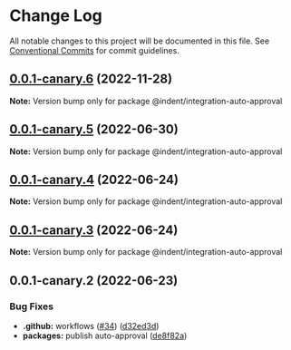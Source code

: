# Change Log

All notable changes to this project will be documented in this file.
See [Conventional Commits](https://conventionalcommits.org) for commit guidelines.

## [0.0.1-canary.6](https://github.com/indentapis/integrations/compare/@indent/integration-auto-approval@0.0.1-canary.5...@indent/integration-auto-approval@0.0.1-canary.6) (2022-11-28)

**Note:** Version bump only for package @indent/integration-auto-approval





## [0.0.1-canary.5](https://github.com/indentapis/integrations/compare/@indent/integration-auto-approval@0.0.1-canary.4...@indent/integration-auto-approval@0.0.1-canary.5) (2022-06-30)

**Note:** Version bump only for package @indent/integration-auto-approval





## [0.0.1-canary.4](https://github.com/indentapis/integrations/compare/@indent/integration-auto-approval@0.0.1-canary.3...@indent/integration-auto-approval@0.0.1-canary.4) (2022-06-24)

**Note:** Version bump only for package @indent/integration-auto-approval





## [0.0.1-canary.3](https://github.com/indentapis/integrations/compare/@indent/integration-auto-approval@0.0.1-canary.2...@indent/integration-auto-approval@0.0.1-canary.3) (2022-06-24)

**Note:** Version bump only for package @indent/integration-auto-approval





## 0.0.1-canary.2 (2022-06-23)


### Bug Fixes

* **.github:** workflows ([#34](https://github.com/indentapis/integrations/issues/34)) ([d32ed3d](https://github.com/indentapis/integrations/commit/d32ed3d7f538fbb23a91465cbd04a3d7f7d75f60))
* **packages:** publish auto-approval ([de8f82a](https://github.com/indentapis/integrations/commit/de8f82aaf699d67d57461839cdae36d3ed00c0b7))
